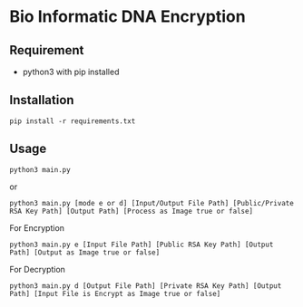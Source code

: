 # Bio Informatic DNA Encryption

## Requirement
- python3 with pip installed

## Installation
`pip install -r requirements.txt`

## Usage
`python3 main.py`

or

`python3 main.py [mode e or d] [Input/Output File Path] [Public/Private RSA Key Path] [Output Path] [Process as Image true or false]`

For Encryption

`python3 main.py e [Input File Path] [Public RSA Key Path] [Output Path] [Output as Image true or false]`

For Decryption

`python3 main.py d [Output File Path] [Private RSA Key Path] [Output Path] [Input File is Encrypt as Image true or false]`